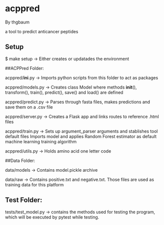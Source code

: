 # acppred

By thgbaum

a tool to predict anticancer peptides

## Setup


$ make setup -> Either creates or updatades the environment


##ACPPred Folder:

acppred/__ini__.py -> Imports python scripts from this folder to act as packages

acppred/models.py -> Creates class Model where methods __init__(), transform(), train(), predict(), save() and load() are defined

acppred/predict.py -> Parses through fasta files, makes predictions and save them on a .csv file

acppred/server.py -> Creates a Flask app and links routes to reference .html files

acppred/train.py -> Sets up argument_parser arguments and stablishes tool default files Imports model and applies Random Forest estimator as default machine learning training algorithm

acppred/utils.py -> Holds amino acid one letter code


##Data Folder:

data/models -> Contains model.pickle archive

data/raw -> Contains positive.txt and negative.txt. Those files are used as training data for this platform 


## Test Folder:

tests/test_model.py -> contains the methods used for testing the program, which will be executed by pytest while testing. 


